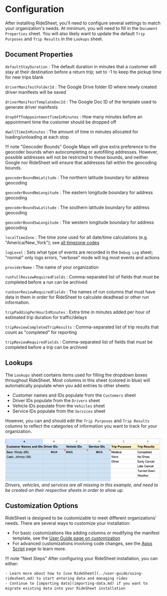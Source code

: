 # Configuration

After installing RideSheet, you'll need to configure several settings to match your organization's needs. At minimum, you will need to fill in the `Document Properties` sheet. You will also likely want to update the default `Trip Purposes` and `Trip Results` in the `Lookups` sheet.

## Document Properties

`defaultStayDuration`
: The default duration in minutes that a customer will stay at their destination before a return trip; set to -1 to keep the pickup time for new trips blank

`driverManifestFolderId`
: The Google Drive folder ID where newly created driver manifests will be saved

`driverManifestTemplateDocId`
: The Google Doc ID of the template used to generate driver manifests

`dropOffToAppointmentTimeInMinutes`
: How many minutes before an appointment time the customer should be dropped off

`dwellTimeInMinutes`
: The amount of time in minutes allocated for loading/unloading at each stop

!!! note "Geocoder Bounds"
    Google Maps will give extra preference to the geocoder bounds when autocompleting or autofilling addresses. However, possible addresses will not be restricted to these bounds, and neither Google nor RideSheet will ensure that addresses fall within the geocoding bounds.

`geocoderBoundNeLatitude`
: The northern latitude boundary for address geocoding

`geocoderBoundNeLongitude`
: The eastern longitude boundary for address geocoding

`geocoderBoundSwLatitude`
: The southern latitude boundary for address geocoding

`geocoderBoundSwLongitude`
: The western longitude boundary for address geocoding

`localTimeZone`
: The time zone used for all date/time calculations (e.g. "America/New_York"); see [all timezone codes](https://en.wikipedia.org/wiki/List_of_tz_database_time_zones)

`logLevel`
: Sets what type of events are recorded in the `Debug Log` sheet; "normal" only logs errors, "verbose" mode will log most events and actions

`providerName`
: The name of your organization

`runFullReviewRequiredFields`
: Comma-separated list of fields that must be completed before a run can be archived

`runUserReviewRequiredFields`
: The names of run columns that must have data in them in order for RideSheet to calculate deadhead or other run information.

`tripPaddingPerHourInMinutes`
: Extra time in minutes added per hour of estimated trip duration for traffic/delays

`tripReviewCompletedTripResults`
: Comma-separated list of trip results that count as "completed" for reporting

`tripReviewRequiredFields`
: Comma-separated list of fields that must be completed before a trip can be archived

## Lookups

The `Lookups` sheet contains items used for filling the dropdown boxes throughout RideSheet. Most columns in this sheet (colored in blue) will automatically populate when you add entries to other sheets:

- Customer names and IDs populate from the `Customers` sheet
- Driver IDs populate from the `Drivers` sheet
- Vehicle IDs populate from the `Vehicles` sheet
- Service IDs populate from the `Services` sheet

However, you can and should edit the `Trip Purposes` and `Trip Results` columns to reflect the categories of information you want to track for your organization.

![Default lookups sheet in a blank installation with no drivers, vehicles, or services created in their respective sheets yet](../images/lookups.png)
*Drivers, vehicles, and services are all missing in this example, and need to be created on their respective sheets in order to show up*.

## Customization Options

RideSheet is designed to be customizable to meet different organizations' needs. There are several ways to customize your installation:

- For basic customizations like adding columns or modifying the manifest template, see the [User Guide page on customization](../user-guide/customization.md)
- For advanced customizations involving code changes, see the [Apps Script](apps-script.md) page to learn more.


!!! note "Next Steps"
    After configuring your RideSheet installation, you can either:

    - Learn more about how to [use RideSheet](../user-guide/using-ridesheet.md) to start entering data and managing rides
    - Continue to [importing data](importing-data.md) if you want to migrate existing data into your RideSheet installation





